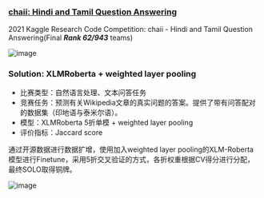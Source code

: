 ### [chaii: Hindi and Tamil Question Answering](https://www.kaggle.com/c/jane-street-market-prediction/overview) ###
2021 Kaggle Research Code Competition: chaii - Hindi and Tamil Question Answering(Final ***Rank 62/943*** teams)

![image](https://user-images.githubusercontent.com/57436423/143178873-1db03731-1768-4949-83a9-235e93c57574.png)

### Solution: XLMRoberta + weighted layer pooling ###
- 比赛类型：自然语言处理、文本问答任务
- 竞赛任务：预测有关Wikipedia文章的真实问题的答案。提供了带有问答配对的数据集（印地语与泰米尔语）。
- 模型：XLMRoberta 5折单模 + weighted layer pooling
- 评价指标：Jaccard score

通过开源数据进行数据扩增，使用加入weighted layer pooling的XLM-Roberta模型进行Finetune，采用5折交叉验证的方式，各折权重根据CV得分进行分配，最终SOLO取得铜牌。

![image](https://user-images.githubusercontent.com/57436423/143179866-3c26d5a4-32e7-4a06-9b29-32ad6842cd29.png)
